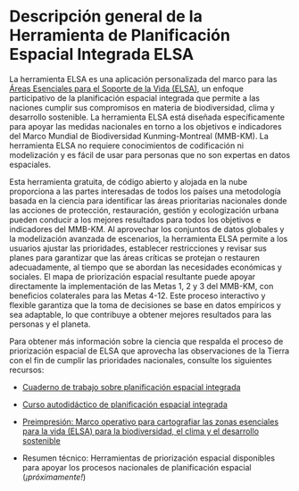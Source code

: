# Descripción general de la Herramienta de Planificación Espacial Integrada ELSA  

La herramienta ELSA es una aplicación personalizada del marco para las [Áreas Esenciales para el Soporte de la Vida (ELSA)](https://www.undp.org/publications/integrated-spatial-planning-workbook), un enfoque participativo de la planificación espacial integrada que permite a las naciones cumplir sus compromisos en materia de biodiversidad, clima y desarrollo sostenible. La herramienta ELSA está diseñada específicamente para apoyar las medidas nacionales en torno a los objetivos e indicadores del Marco Mundial de Biodiversidad Kunming-Montreal (MMB-KM). La herramienta ELSA no requiere conocimientos de codificación ni modelización y es fácil de usar para personas que no son expertas en datos espaciales.   

Esta herramienta gratuita, de código abierto y alojada en la nube proporciona a las partes interesadas de todos los países una metodología basada en la ciencia para identificar las áreas prioritarias nacionales donde   las acciones de protección, restauración, gestión y ecologización urbana pueden conducir a los mejores resultados para todos los objetivos e indicadores del MMB-KM. Al aprovechar los conjuntos de datos globales y la modelización avanzada de escenarios, la herramienta ELSA permite a los usuarios ajustar las prioridades, establecer restricciones y revisar sus planes para garantizar que las áreas críticas se protejan o restauren adecuadamente, al tiempo que se abordan las necesidades económicas y sociales. El mapa de priorización espacial resultante puede apoyar directamente la implementación de las Metas 1, 2 y 3 del MMB-KM, con beneficios colaterales para las Metas 4-12. Este proceso interactivo y flexible garantiza que la toma de decisiones se base en datos empíricos y sea adaptable, lo que contribuye a obtener mejores resultados para las personas y el planeta.   

Para obtener más información sobre la ciencia que respalda el proceso de priorización espacial de ELSA que aprovecha las observaciones de la Tierra con el fin de cumplir las prioridades nacionales, consulte los siguientes recursos:   

- [Cuaderno de trabajo sobre planificación espacial integrada](https://www.undp.org/publications/integrated-spatial-planning-workbook)

- [Curso autodidáctico de planificación espacial integrada](https://www.learningfornature.org/en/courses/integrated-spatial-planning-2)

- [Preimpresión: Marco operativo para cartografiar las zonas esenciales para la vida (ELSA) para la biodiversidad, el clima y el desarrollo sostenible](https://www.biorxiv.org/content/10.1101/2024.11.25.625159v1.full.pdf)

- Resumen técnico: Herramientas de priorización espacial disponibles para apoyar los procesos nacionales de planificación espacial (*¡próximamente!*)
